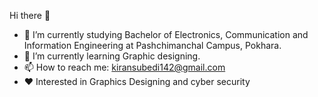 Hi there 👋

- 🔭 I’m currently studying Bachelor of Electronics, Communication and Information Engineering at Pashchimanchal Campus, Pokhara. 
- 🌱 I’m currently learning Graphic designing.
- 📫 How to reach me: kiransubedi142@gmail.com
- ❤ Interested in Graphics Designing and cyber security


<!--
**kiransubedi002/kiransubedi002** is a ✨ _special_ ✨ repository because its `README.md` (this file) appears on your GitHub profile.

Here are some ideas to get you started:

- 🔭 I’m currently working on adobe illustrator
- 🌱 I’m currently learning figma
- 👯 I’m looking to collaborate on ...
- 🤔 I’m looking for help with ...
- 💬 Ask me about ...
- 📫 How to reach me: ...
- 😄 Pronouns: ...
- ⚡ Fun fact: ...
-->





